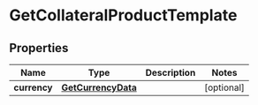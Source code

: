 
# GetCollateralProductTemplate

## Properties
| Name | Type | Description | Notes |
| ------------ | ------------- | ------------- | ------------- |
| **currency** | [**GetCurrencyData**](GetCurrencyData.md) |  |  [optional] |



